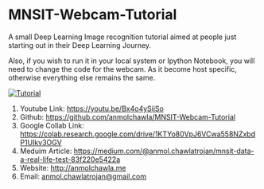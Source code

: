 # MNSIT-Webcam-Tutorial
A small Deep Learning Image recognition tutorial aimed at people just starting out in their Deep Learning Journey.

Also, if you wish to run it in your local system or Ipython Notebook, you will need to change the code for the webcam. As it become host specific, otherwise everything else remains the same. 

[![Tutorial](https://img.youtube.com/vi/Bx4o4ySijSo&t=4s/0.jpg)](https://www.youtube.com/watch?v=Bx4o4ySijSo&t=4s)



1. Youtube Link: https://youtu.be/Bx4o4ySijSo
2. Github: https://github.com/anmolchawla/MNSIT-Webcam-Tutorial
3. Google Collab Link: https://colab.research.google.com/drive/1KTYo80VpJ6VCwa558NZxbdP1UIkv3OGV
4. Meduim Article: https://medium.com/@anmol.chawlatrojan/mnsit-data-a-real-life-test-83f220e5422a
5. Website: http://anmolchawla.me
6. Email: anmol.chawlatrojan@gmail.com
